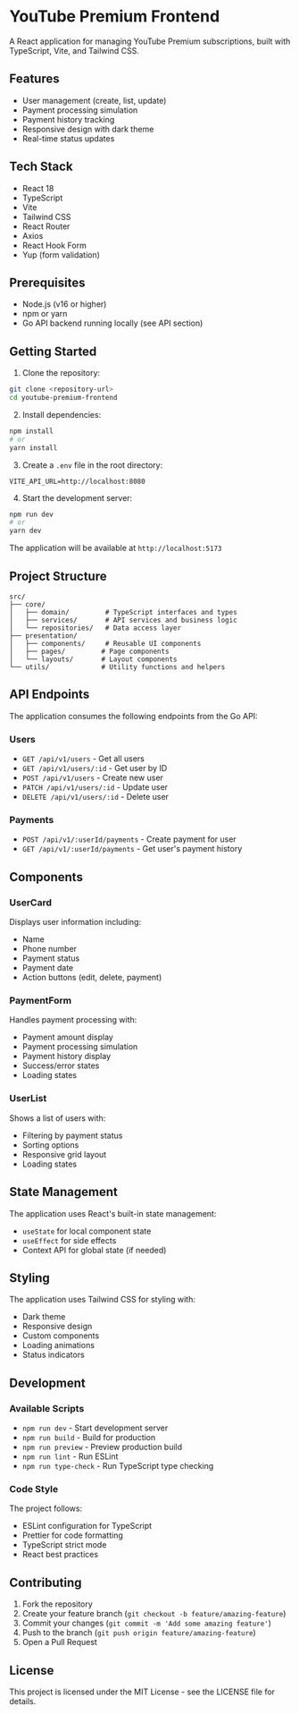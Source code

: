 # YouTube Premium Frontend

A React application for managing YouTube Premium subscriptions, built with TypeScript, Vite, and Tailwind CSS.

## Features

- User management (create, list, update)
- Payment processing simulation
- Payment history tracking
- Responsive design with dark theme
- Real-time status updates

## Tech Stack

- React 18
- TypeScript
- Vite
- Tailwind CSS
- React Router
- Axios
- React Hook Form
- Yup (form validation)

## Prerequisites

- Node.js (v16 or higher)
- npm or yarn
- Go API backend running locally (see API section)

## Getting Started

1. Clone the repository:
```bash
git clone <repository-url>
cd youtube-premium-frontend
```

2. Install dependencies:
```bash
npm install
# or
yarn install
```

3. Create a `.env` file in the root directory:
```env
VITE_API_URL=http://localhost:8080
```

4. Start the development server:
```bash
npm run dev
# or
yarn dev
```

The application will be available at `http://localhost:5173`

## Project Structure

```
src/
├── core/
│   ├── domain/         # TypeScript interfaces and types
│   ├── services/       # API services and business logic
│   └── repositories/   # Data access layer
├── presentation/
│   ├── components/     # Reusable UI components
│   ├── pages/         # Page components
│   └── layouts/       # Layout components
└── utils/             # Utility functions and helpers
```

## API Endpoints

The application consumes the following endpoints from the Go API:

### Users

- `GET /api/v1/users` - Get all users
- `GET /api/v1/users/:id` - Get user by ID
- `POST /api/v1/users` - Create new user
- `PATCH /api/v1/users/:id` - Update user
- `DELETE /api/v1/users/:id` - Delete user

### Payments

- `POST /api/v1/:userId/payments` - Create payment for user
- `GET /api/v1/:userId/payments` - Get user's payment history

## Components

### UserCard
Displays user information including:
- Name
- Phone number
- Payment status
- Payment date
- Action buttons (edit, delete, payment)

### PaymentForm
Handles payment processing with:
- Payment amount display
- Payment processing simulation
- Payment history display
- Success/error states
- Loading states

### UserList
Shows a list of users with:
- Filtering by payment status
- Sorting options
- Responsive grid layout
- Loading states

## State Management

The application uses React's built-in state management:
- `useState` for local component state
- `useEffect` for side effects
- Context API for global state (if needed)

## Styling

The application uses Tailwind CSS for styling with:
- Dark theme
- Responsive design
- Custom components
- Loading animations
- Status indicators

## Development

### Available Scripts

- `npm run dev` - Start development server
- `npm run build` - Build for production
- `npm run preview` - Preview production build
- `npm run lint` - Run ESLint
- `npm run type-check` - Run TypeScript type checking

### Code Style

The project follows:
- ESLint configuration for TypeScript
- Prettier for code formatting
- TypeScript strict mode
- React best practices

## Contributing

1. Fork the repository
2. Create your feature branch (`git checkout -b feature/amazing-feature`)
3. Commit your changes (`git commit -m 'Add some amazing feature'`)
4. Push to the branch (`git push origin feature/amazing-feature`)
5. Open a Pull Request

## License

This project is licensed under the MIT License - see the LICENSE file for details.
